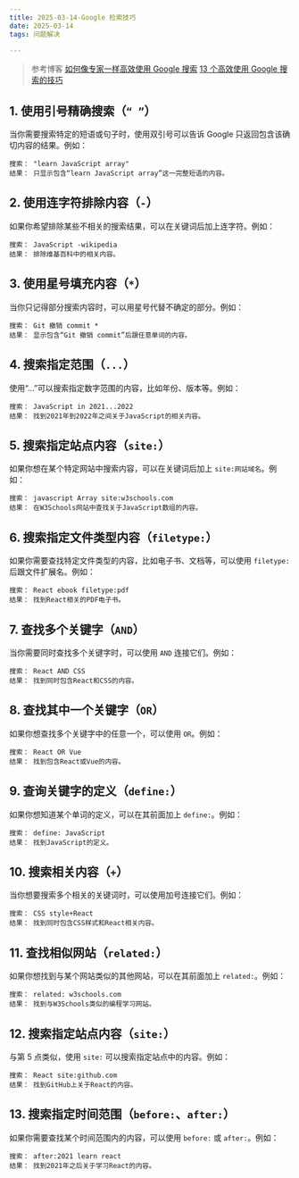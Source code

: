 ```yaml
---
title: 2025-03-14-Google 检索技巧
date: 2025-03-14
tags: 问题解决
    
---
```


> 参考博客
> [如何像专家一样高效使用 Google 搜索](https://www.freecodecamp.org/chinese/news/how-to-google-like-a-pro-10-tips-for-effective-googling/)
> [13 个高效使用 Google 搜索的技巧](https://juejin.cn/post/7054368795640463373)

## 1. 使用引号精确搜索（`“ ”`）

当你需要搜索特定的短语或句子时，使用双引号可以告诉 Google 只返回包含该确切内容的结果。例如：

```
搜索： "learn JavaScript array"
结果： 只显示包含“learn JavaScript array”这一完整短语的内容。
```

## 2. 使用连字符排除内容（`-`）

如果你希望排除某些不相关的搜索结果，可以在关键词后加上连字符。例如：

```
搜索： JavaScript -wikipedia
结果： 排除维基百科中的相关内容。
```

## 3. 使用星号填充内容（`*`）

当你只记得部分搜索内容时，可以用星号代替不确定的部分。例如：

```
搜索： Git 撤销 commit *
结果： 显示包含“Git 撤销 commit”后跟任意单词的内容。
```

## 4. 搜索指定范围（`...`）

使用“...”可以搜索指定数字范围的内容，比如年份、版本等。例如：

```
搜索： JavaScript in 2021...2022
结果： 找到2021年到2022年之间关于JavaScript的相关内容。
```

## 5. 搜索指定站点内容（`site:`）

如果你想在某个特定网站中搜索内容，可以在关键词后加上 `site:网站域名`。例如：

```
搜索： javascript Array site:w3schools.com
结果： 在W3Schools网站中查找关于JavaScript数组的内容。
```

## 6. 搜索指定文件类型内容（`filetype:`）

如果你需要查找特定文件类型的内容，比如电子书、文档等，可以使用 `filetype:` 后跟文件扩展名。例如：

```
搜索： React ebook filetype:pdf
结果： 找到React相关的PDF电子书。
```

## 7. 查找多个关键字（`AND`）

当你需要同时查找多个关键字时，可以使用 `AND` 连接它们。例如：

```
搜索： React AND CSS
结果： 找到同时包含React和CSS的内容。
```

## 8. 查找其中一个关键字（`OR`）

如果你想查找多个关键字中的任意一个，可以使用 `OR`。例如：

```
搜索： React OR Vue
结果： 找到包含React或Vue的内容。
```

## 9. 查询关键字的定义（`define:`）

如果你想知道某个单词的定义，可以在其前面加上 `define:`。例如：

```
搜索： define: JavaScript
结果： 找到JavaScript的定义。
```

## 10. 搜索相关内容（`+`）

当你想要搜索多个相关的关键词时，可以使用加号连接它们。例如：

```
搜索： CSS style+React
结果： 找到同时包含CSS样式和React相关内容。
```

## 11. 查找相似网站（`related:`）

如果你想找到与某个网站类似的其他网站，可以在其前面加上 `related:`。例如：

```
搜索： related: w3schools.com
结果： 找到与W3Schools类似的编程学习网站。
```

## 12. 搜索指定站点内容（`site:`）

与第 5 点类似，使用 `site:` 可以搜索指定站点中的内容。例如：

```
搜索： React site:github.com
结果： 找到GitHub上关于React的内容。
```

## 13. 搜索指定时间范围（`before:`、`after:`）

如果你需要查找某个时间范围内的内容，可以使用 `before:` 或 `after:`。例如：

```
搜索： after:2021 learn react
结果： 找到2021年之后关于学习React的内容。
```
